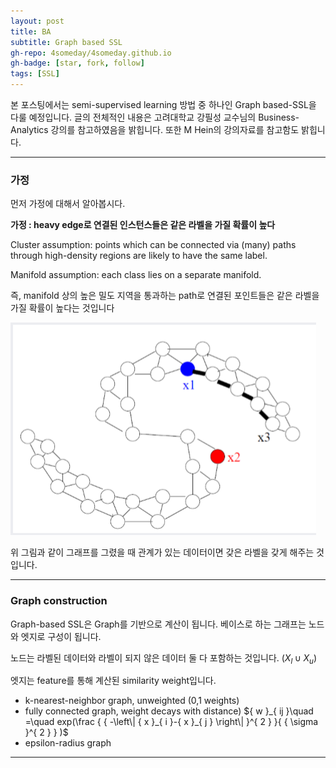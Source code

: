 ```yaml
---
layout: post
title: BA
subtitle: Graph based SSL
gh-repo: 4someday/4someday.github.io
gh-badge: [star, fork, follow]
tags: [SSL]
---
```


본 포스팅에서는 semi-supervised learning 방법 중 하나인 Graph based-SSL을 다룰 예정입니다.
 글의 전체적인 내용은 고려대학교 강필성 교수님의 Business-Analytics 강의를 참고하였음을 밝힙니다. 또한 M Hein의 강의자료를 참고함도 밝힙니다.

---

### 가정

먼저 가정에 대해서 알아봅시다.

**가정 : heavy edge로 연결된 인스턴스들은 같은 라벨을 가질 확률이 높다**

Cluster assumption: points which can be connected via (many) paths
through high-density regions are likely to have the same label.



Manifold assumption: each class lies on a separate manifold.




즉, manifold 상의 높은 밀도 지역을 통과하는 path로 연결된 포인트들은 같은 라벨을 가질 확률이 높다는 것입니다

![graph](https://github.com/4someday/4someday.github.io/blob/master/img/20181225_211619.png)

위 그림과 같이 그래프를 그렸을 때 관계가 있는 데이터이면 갖은 라벨을 갖게 해주는 것입니다.

___

### Graph construction

Graph-based SSL은 Graph를 기반으로 계산이 됩니다. 베이스로 하는 그래프는 노드와 엣지로 구성이 됩니다.

노드는 라벨된 데이터와 라벨이 되지 않은 데이터 둘 다 포함하는 것입니다. (${ X }_{ l }\cup { X }_{ u }$)

엣지는 feature를 통해 계산된 similarity weight입니다.
- k-nearest-neighbor graph, unweighted (0,1 weights)
- fully connected graph, weight decays with distance)
${ w }_{ ij }\quad =\quad exp(\frac { { -\left\| { x }_{ i }-{ x }_{ j } \right\|  }^{ 2 } }{ { \sigma  }^{ 2 } } )$
- epsilon-radius graph


___
